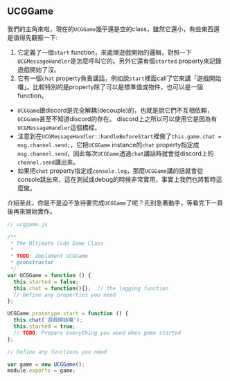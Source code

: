 ## UCGGame

我們的主角來啦，現在的`UCGGame`幾乎還是空的class，雖然它還小，有些東西還是值得先觀察一下:

1. 它定義了一個`start` function，來處理遊戲開始的邏輯，對照一下`UCGMessageHandler`是怎麼呼叫它的。另外它還有個`started` property來記錄遊戲開始了沒。
2. 它有一個`chat` property負責講話，例如說`start`裡面call了它來講「遊戲開始囉」。比較特別的是property除了可以是標準值或物件，也可以是一個function。
  * `UCGGame`跟discord是完全解耦(decouple)的，也就是說它們不互相依賴，`UCGGame`甚至不知道discord的存在。
  discord上之所以可以使用它是因為有`UCGMessageHandler`這個橋樑。
  * 注意到在`UCGMessageHandler::handleBeforeStart`裡做了`this.game.chat = msg.channel.send;`，它把`UCGGame` instance的`chat` property指定成`msg.channel.send`，因此每次`UCGGame`透過`chat`講話時就會從discord上的`channel.send`講出來。
  * 如果把`chat` property指定成`console.log`，那麼`UCGGame`講的話就會從console跳出來，這在測試或debug的時候非常實用，事實上我們也將暫時這麼做。

介紹至此，你是不是迫不急待要完成`UCGGame`了呢？先別急著動手，等看完下一頁後再來開始實作。

```javascript
// ucggame.js

/**
 * The Ultimate Code Game Class
 * 
 * TODO: Implement UCGGame
 * @constructor
 */
var UCGGame = function () {
  this.started = false;
  this.chat = function(){};  // the logging function
  // Define any properties you need
};

UCGGame.prototype.start = function () {
  this.chat('遊戲開始囉');
  this.started = true;
  // TODO: Prepare everything you need when game started
};

// Define any functions you need

var game = new UCGGame();
module.exports = game;

```


